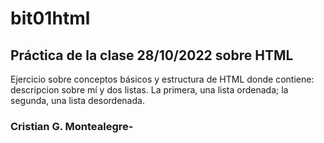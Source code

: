 # bit01html

## Práctica de la clase 28/10/2022 sobre HTML

Ejercicio sobre conceptos básicos y estructura de HTML donde contiene: descripcion sobre mí y dos listas. La primera, una lista ordenada; la segunda, una lista desordenada.


### Cristian G. Montealegre-
